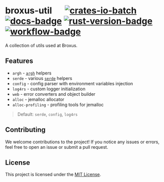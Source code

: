 # broxus-util &emsp; [![crates-io-batch]][crates-io-link] [![docs-badge]][docs-url] [![rust-version-badge]][rust-version-link] [![workflow-badge]][workflow-link]

[crates-io-batch]: https://img.shields.io/crates/v/broxus-util.svg

[crates-io-link]: https://crates.io/crates/broxus-util

[docs-badge]: https://docs.rs/broxus-util/badge.svg

[docs-url]: https://docs.rs/broxus-util

[rust-version-badge]: https://img.shields.io/badge/rustc-1.65+-lightgray.svg

[rust-version-link]: https://blog.rust-lang.org/2022/11/03/Rust-1.65.0.html

[workflow-badge]: https://img.shields.io/github/actions/workflow/status/broxus/broxus-util/master.yml?branch=master

[workflow-link]: https://github.com/broxus/broxus-util/actions?query=workflow%3Amaster

A collection of utils used at Broxus.

## Features

- `argh` - [`argh`](https://crates.io/crates/argh) helpers
- `serde` - various [`serde`](https://crates.io/crates/serde) helpers
- `config` - config parser with environment variables injection
- `log4rs` - custom logger initialization
- `web` - error converters and object builder
- `alloc` - jemalloc allocator
- `alloc-profiling` - profiling tools for jemalloc

> Default: `serde`, `config`, `log4rs`

## Contributing

We welcome contributions to the project! If you notice any issues or errors, feel free to open an issue or submit a pull request.

## License

This project is licensed under the [MIT License](https://opensource.org/license/mit/).
